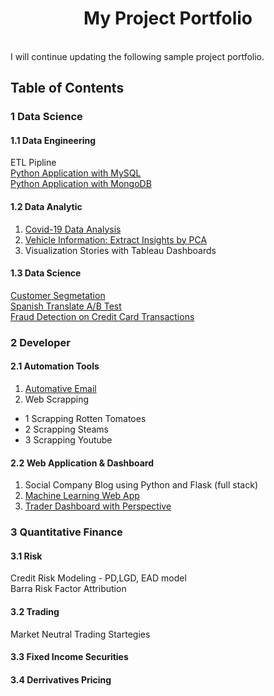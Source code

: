 <h1 align="center"> My Project Portfolio </h1> <br>
I will continue updating the following sample project portfolio.<br>


## Table of Contents
### 1 Data Science 
#### 1.1 Data Engineering
ETL Pipline<br>
[Python Application with MySQL](https://github.com/puran-debugger/Project/blob/master/Application_Python_MySQL/Python%20Application%20with%20MySQL.ipynb)<br>
[Python Application with MongoDB]()<br>

#### 1.2 Data Analytic
1. [Covid-19 Data Analysis](https://github.com/puran-debugger/Project/blob/master/Covid19%20Data%20Analysis/Covid19%20data%20analysis.ipynb)<br>
2. [Vehicle Information: Extract Insights by PCA](https://github.com/puran-debugger/Project/blob/master/Vehicle%20Information%EF%BC%9AData%20cleaning%20and%20Extract%20insights%20by%20PCA/Vehicle%20Information%EF%BC%9AData%20cleaning%20and%20Extract%20insights%20by%20PCA.md)<br>
3. Visualization Stories with Tableau Dashboards<br>

#### 1.3 Data Science
[Customer Segmetation]()<br>
[Spanish Translate A/B Test](https://github.com/puran-debugger/Project/blob/master/Spanish%20Translation%20AB%20Test/Spanish%20Translation%20AB%20Test.ipynb)<br>
[Fraud Detection on Credit Card Transactions](https://github.com/puran-debugger/Project/blob/master/Fraud%20Detection%20-%20Credit%20Card%20Transaction/Fraud%20Detection%20-%20Credit%20Card%20Transaction.ipynb)<br>

### 2 Developer
#### 2.1 Automation Tools
1. [Automative Email](https://github.com/puran-debugger/Project/blob/master/Automative%20Email/Automative%20Email%20Prototype.ipynb)<br>
2. Web Scrapping<br>
  * 1 Scrapping Rotten Tomatoes<br>
  * 2 Scrapping Steams<br>
  * 3 Scrapping Youtube<br>
  
  
#### 2.2 Web Application & Dashboard
1. Social Company Blog using Python and Flask (full stack)<br>
2. [Machine Learning Web App](https://github.com/puran-debugger/Project/tree/master/Machine%20Learning%20Web%20APP_Python_Streamlit)<br>
3. [Trader Dashboard with Perspective](https://github.com/puran-debugger/Project/tree/master/JP_Morgan_Chase_Software_Engineer_Virtual)

### 3 Quantitative Finance
#### 3.1 Risk
Credit Risk Modeling - PD,LGD, EAD model<br>
Barra Risk Factor Attribution<br>

#### 3.2 Trading
Market Neutral Trading Startegies<br>

#### 3.3 Fixed Income Securities

#### 3.4 Derrivatives Pricing
